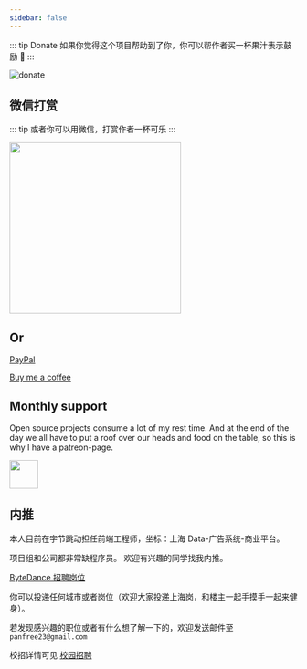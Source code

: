 ```yaml
---
sidebar: false
---
```


::: tip Donate
如果你觉得这个项目帮助到了你，你可以帮作者买一杯果汁表示鼓励 :tropical_drink:
:::

![donate](https://wpimg.wallstcn.com/bd273f0d-83a0-4ef2-92e1-9ac8ed3746b9.png)

## 微信打赏

::: tip
或者你可以用微信，打赏作者一杯可乐
:::

<img class="no-margin" src="https://wpimg.wallstcn.com/5390879f-b544-468d-846b-ea5061cf4863.jpeg"  height="300px" >

## Or

[PayPal](https://www.paypal.me/panfree23)

[Buy me a coffee](https://www.buymeacoffee.com/Pan)

## Monthly support

Open source projects consume a lot of my rest time. And at the end of the day we all have to put a roof over our heads and food on the table, so this is why I have a patreon-page.

<a target="_blank" href="https://www.patreon.com/panjiachen">
<img src="https://c5.patreon.com/external/logo/become_a_patron_button@2x.png" height="50">
</a>

## 内推

本人目前在字节跳动担任前端工程师，坐标：上海 Data-广告系统-商业平台。

项目组和公司都非常缺程序员。
欢迎有兴趣的同学找我内推。

[ByteDance 招聘岗位](https://job.bytedance.com/society)

你可以投递任何城市或者岗位（欢迎大家投递上海岗，和楼主一起手摸手一起来健身）。

若发现感兴趣的职位或者有什么想了解一下的，欢迎发送邮件至 `panfree23@gmail.com`

校招详情可见 [校园招聘](https://job.bytedance.com/campus/position)
